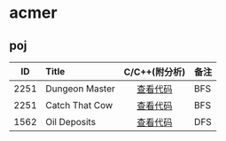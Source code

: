 # acmer

## poj
|  ID  | Title                               |                C/C++(附分析)                | 备注                       |
| :--: | :---------------------------------- | :--------------------------------------: | :----------------------- |
| 2251 | Dungeon Master                      | [查看代码](https://github.com/superkunn/acmer/blob/master/poj/2251--Dungeon%20Master.md) | BFS                    |
| 2251 | Catch That Cow                      | [查看代码](https://github.com/superkunn/acmer/blob/master/poj/3278.md) | BFS                    |
| 1562 | Oil Deposits                      | [查看代码](https://github.com/superkunn/acmer/blob/master/poj/1562--Oil%20Deposits.md) | DFS                    |

